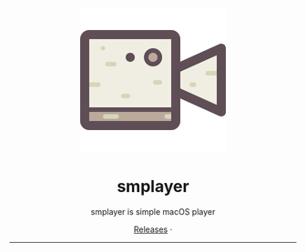 

<p align="center">
<img height="256" src="https://github.com/midoks/smplayer/blob/1.0/smplayer/smplayer/Assets.xcassets/AppIcon.appiconset/1024x1024.png" />
</p>

<h1 align="center">smplayer</h1>

<p align="center">smplayer is simple macOS player</p>

<p align=center>
<a href="https://github.com/midoks/smplayer/releases">Releases</a> ·
<!-- <a href="https://t.me/IINAUsers">Telegram Group</a> -->
</p>


---

